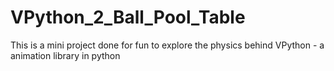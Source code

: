 # VPython_2_Ball_Pool_Table
This is a mini project done for fun to explore the physics behind VPython - a animation library in python
